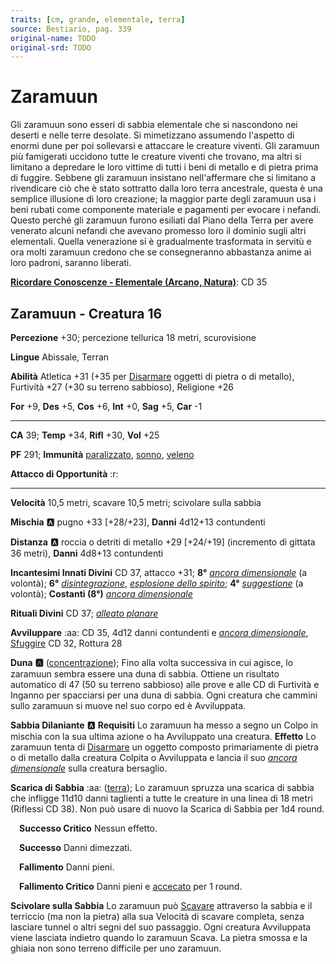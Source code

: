 ```yaml
---
traits: [cm, grande, elementale, terra]
source: Bestiario, pag. 339
original-name: TODO
original-srd: TODO
---
```


# Zaramuun

Gli zaramuun sono esseri di sabbia elementale che si nascondono nei deserti e nelle terre desolate. Si mimetizzano assumendo l'aspetto di enormi dune per poi sollevarsi e attaccare le creature viventi. Gli zaramuun più famigerati uccidono tutte le creature viventi che trovano, ma altri si limitano a depredare le loro vittime di tutti i beni di metallo e di pietra prima di fuggire. Sebbene gli zaramuun insistano nell'affermare che si limitano a rivendicare ciò che è stato sottratto dalla loro terra ancestrale, questa è una semplice illusione di loro creazione; la maggior parte degli zaramuun usa i beni rubati come componente materiale e pagamenti per evocare i nefandi. Questo perché gli zaramuun furono esiliati dal Piano della Terra per avere venerato alcuni nefandi che avevano promesso loro il dominio sugli altri elementali. Quella venerazione si è gradualmente trasformata in servitù e ora molti zaramuun credono che se consegneranno abbastanza anime ai loro padroni, saranno liberati.

**[Ricordare Conoscenze - Elementale (Arcano, Natura)](/azioni/ricordare-conoscenze)**: CD 35

## Zaramuun - Creatura 16

**Percezione** +30; percezione tellurica 18 metri, scurovisione

**Lingue** Abissale, Terran

**Abilità** Atletica +31 (+35 per [Disarmare](/azioni/disarmare) oggetti di pietra o di metallo), Furtività +27 (+30 su terreno sabbioso), Religione +26

**For** +9, **Des** +5, **Cos** +6, **Int** +0, **Sag** +5, **Car** -1

***

**CA** 39; **Temp** +34, **Rifl** +30, **Vol** +25

**PF** 291; **Immunità** [paralizzato](/condizioni/paralizzato), [sonno](/tratti/sonno), [veleno](/tratti/veleno)

**Attacco di Opportunità** :r:

***

**Velocità** 10,5 metri, scavare 10,5 metri; scivolare sulla sabbia

**Mischia** :a: pugno +33 \[+28/+23], **Danni** 4d12+13 contundenti

**Distanza** :a: roccia o detriti di metallo +29 \[+24/+19] (incremento di gittata 36 metri), **Danni** 4d8+13 contundenti

**Incantesimi Innati Divini** CD 37, attacco +31; **8°** *[ancora dimensionale](/incantesimi/ancora-dimensionale)* (a volontà); **6°** *[disintegrazione](/incantesimi/disintegrazione)*, *[esplosione dello spirito](/incantesimi/esplosione-dello-spirito)*; **4°** *[suggestione](/incantesimi/suggestione)* (a volontà); **Costanti (8°)** *[ancora dimensionale](/incantesimi/ancora-dimensionale)*

**Rituali Divini** CD 37; *[alleato planare](/incantesimi/rituali)*

**Avviluppare** :aa: CD 35, 4d12 danni contundenti e *[ancora dimensionale](/incantesimi/ancora-dimensionale)*, [Sfuggire](/azioni/sfuggire) CD 32, Rottura 28

**Duna** **:a:** ([concentrazione](/tratti/concentrazione)); Fino alla volta successiva in cui agisce, lo zaramuun sembra essere una duna di sabbia. Ottiene un risultato automatico di 47 (50 su terreno sabbioso) alle prove e alle CD di Furtività e Inganno per spacciarsi per una duna di sabbia. Ogni creatura che cammini sullo zaramuun si muove nel suo corpo ed è Avviluppata.

**Sabbia Dilaniante** :a: **Requisiti** Lo zaramuun ha messo a segno un Colpo in mischia con la sua ultima azione o ha Avviluppato una creatura. **Effetto** Lo zaramuun tenta di [Disarmare](/azioni/disarmare) un oggetto composto primariamente di pietra o di metallo dalla creatura Colpita o Avviluppata e lancia il suo *[ancora dimensionale](/incantesimi/ancora-dimensionale)* sulla creatura bersaglio.

**Scarica di Sabbia** :aa: ([terra](/tratti/terra)); Lo zaramuun spruzza una scarica di sabbia che infligge 11d10 danni taglienti a tutte le creature in una linea di 18 metri (Riflessi CD 38). Non può usare di nuovo la Scarica di Sabbia per 1d4 round.

&emsp;**Successo Critico** Nessun effetto.

&emsp;**Successo** Danni dimezzati.

&emsp;**Fallimento** Danni pieni.

&emsp;**Fallimento Critico** Danni pieni e [accecato](/condizioni/accecato) per 1 round.

**Scivolare sulla Sabbia** Lo zaramuun può [Scavare](/azioni/scavare) attraverso la sabbia e il terriccio (ma non la pietra) alla sua Velocità di scavare completa, senza lasciare tunnel o altri segni del suo passaggio. Ogni creatura Avviluppata viene lasciata indietro quando lo zaramuun Scava. La pietra smossa e la ghiaia non sono terreno difficile per uno zaramuun.
